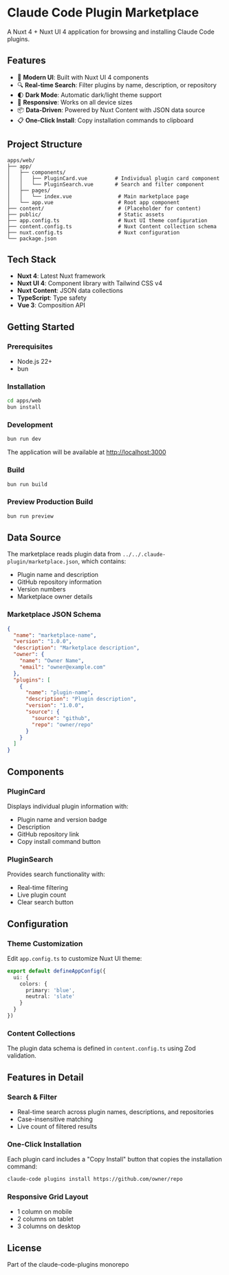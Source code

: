 # Claude Code Plugin Marketplace

A Nuxt 4 + Nuxt UI 4 application for browsing and installing Claude Code plugins.

## Features

- 🎨 **Modern UI**: Built with Nuxt UI 4 components
- 🔍 **Real-time Search**: Filter plugins by name, description, or repository
- 🌓 **Dark Mode**: Automatic dark/light theme support
- 📱 **Responsive**: Works on all device sizes
- 📦 **Data-Driven**: Powered by Nuxt Content with JSON data source
- 📋 **One-Click Install**: Copy installation commands to clipboard

## Project Structure

```
apps/web/
├── app/
│   ├── components/
│   │   ├── PluginCard.vue         # Individual plugin card component
│   │   └── PluginSearch.vue       # Search and filter component
│   ├── pages/
│   │   └── index.vue               # Main marketplace page
│   └── app.vue                     # Root app component
├── content/                        # (Placeholder for content)
├── public/                         # Static assets
├── app.config.ts                   # Nuxt UI theme configuration
├── content.config.ts               # Nuxt Content collection schema
├── nuxt.config.ts                  # Nuxt configuration
└── package.json
```

## Tech Stack

- **Nuxt 4**: Latest Nuxt framework
- **Nuxt UI 4**: Component library with Tailwind CSS v4
- **Nuxt Content**: JSON data collections
- **TypeScript**: Type safety
- **Vue 3**: Composition API

## Getting Started

### Prerequisites

- Node.js 22+
- bun

### Installation

```bash
cd apps/web
bun install
```

### Development

```bash
bun run dev
```

The application will be available at [http://localhost:3000](http://localhost:3000)

### Build

```bash
bun run build
```

### Preview Production Build

```bash
bun run preview
```

## Data Source

The marketplace reads plugin data from `../../.claude-plugin/marketplace.json`, which contains:

- Plugin name and description
- GitHub repository information
- Version numbers
- Marketplace owner details

### Marketplace JSON Schema

```json
{
  "name": "marketplace-name",
  "version": "1.0.0",
  "description": "Marketplace description",
  "owner": {
    "name": "Owner Name",
    "email": "owner@example.com"
  },
  "plugins": [
    {
      "name": "plugin-name",
      "description": "Plugin description",
      "version": "1.0.0",
      "source": {
        "source": "github",
        "repo": "owner/repo"
      }
    }
  ]
}
```

## Components

### PluginCard

Displays individual plugin information with:
- Plugin name and version badge
- Description
- GitHub repository link
- Copy install command button

### PluginSearch

Provides search functionality with:
- Real-time filtering
- Live plugin count
- Clear search button

## Configuration

### Theme Customization

Edit `app.config.ts` to customize Nuxt UI theme:

```typescript
export default defineAppConfig({
  ui: {
    colors: {
      primary: 'blue',
      neutral: 'slate'
    }
  }
})
```

### Content Collections

The plugin data schema is defined in `content.config.ts` using Zod validation.

## Features in Detail

### Search & Filter

- Real-time search across plugin names, descriptions, and repositories
- Case-insensitive matching
- Live count of filtered results

### One-Click Installation

Each plugin card includes a "Copy Install" button that copies the installation command:

```bash
claude-code plugins install https://github.com/owner/repo
```

### Responsive Grid Layout

- 1 column on mobile
- 2 columns on tablet
- 3 columns on desktop

## License

Part of the claude-code-plugins monorepo
